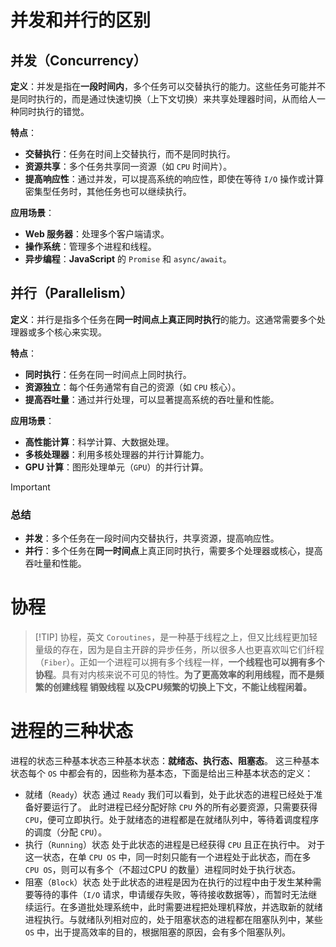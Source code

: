 # 并发和并行的区别

## 并发（Concurrency）

**定义**：并发是指在**一段时间内**，多个任务可以交替执行的能力。这些任务可能并不是同时执行的，而是通过快速切换（上下文切换）来共享处理器时间，从而给人一种同时执行的错觉。

**特点**：

- **交替执行**：任务在时间上交替执行，而不是同时执行。
- **资源共享**：多个任务共享同一资源（如 `CPU` 时间片）。
- **提高响应性**：通过并发，可以提高系统的响应性，即使在等待 `I/O` 操作或计算密集型任务时，其他任务也可以继续执行。

**应用场景**：

- **Web 服务器**：处理多个客户端请求。
- **操作系统**：管理多个进程和线程。
- **异步编程**：**JavaScript** 的 `Promise` 和 `async/await`。

## 并行（Parallelism）

**定义**：并行是指多个任务在**同一时间点上真正同时执行**的能力。这通常需要多个处理器或多个核心来实现。

**特点**：

- **同时执行**：任务在同一时间点上同时执行。
- **资源独立**：每个任务通常有自己的资源（如 `CPU` 核心）。
- **提高吞吐量**：通过并行处理，可以显著提高系统的吞吐量和性能。

**应用场景**：

- **高性能计算**：科学计算、大数据处理。
- **多核处理器**：利用多核处理器的并行计算能力。
- **GPU 计算**：图形处理单元（`GPU`）的并行计算。

> [!IMPORTANT]
>
> ### 总结
>
> - **并发**：多个任务在一段时间内交替执行，共享资源，提高响应性。
> - **并行**：多个任务在**同一时间点**上真正同时执行，需要多个处理器或核心，提高吞吐量和性能。

# 协程
>
>[!TIP]
> 协程，英文 `Coroutines`，是一种基于线程之上，但又比线程更加轻量级的存在，因为是自主开辟的异步任务，所以很多人也更喜欢叫它们纤程（`Fiber`）。正如一个进程可以拥有多个线程一样，**一个线程也可以拥有多个协程**。具有对内核来说不可见的特性。**为了更高效率的利用线程，而不是频繁的创建线程 销毁线程 以及CPU频繁的切换上下文，不能让线程闲着。**

# 进程的三种状态

进程的状态三种基本状态三种基本状态：**就绪态、执行态、阻塞态**。
这三种基本状态每个 `OS` 中都会有的，因些称为基本态，下面是给出三种基本状态的定义：

- 就绪（`Ready`）状态 通过 `Ready` 我们可以看到，处于此状态的进程已经处于准备好要运行了。 此时进程已经分配好除 `CPU` 外的所有必要资源，只需要获得 `CPU`，便可立即执行。处于就绪态的进程都是在就绪队列中，等待着调度程序的调度（分配 `CPU`）。
- 执行（`Running`）状态 处于此状态的进程是已经获得 `CPU` 且正在执行中。 对于这一状态，在单 `CPU OS` 中，同一时刻只能有一个进程处于此状态，而在多 `CPU OS`，则可以有多个（不超过CPU 的数量）进程同时处于执行状态。
- 阻塞（`Block`）状态 处于此状态的进程是因为在执行的过程中由于发生某种需要等待的事件（`I/O` 请求，申请缓存失败，等待接收数据等），而暂时无法继续运行。在多道批处理系统中，此时需要进程把处理机释放，并选取新的就绪进程执行。与就绪队列相对应的，处于阻塞状态的进程都在阻塞队列中，某些 `OS` 中，出于提高效率的目的，根据阻塞的原因，会有多个阻塞队列。
